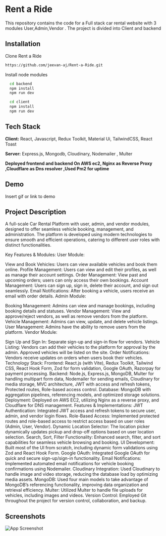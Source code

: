 
# Rent a Ride

This repository contains the code for a Full stack car rental website with 3 modules User,Admin,Vendor . The project is divided into Client  and  backend 


## Installation

Clone Rent a Ride

```bash
https://github.com/jeevan-aj/Rent-a-Ride.git
```

Install node modules

```bash
  cd backend
  npm install
  npm run dev
```
```bash
  cd client
  npm install
  npm run dev
```

    
## Tech Stack

**Client:** React, Javascript, Redux Toolkit, Material Ui, TailwindCSS, React Toast 

**Server:** Express.js, Mongodb, Cloudinary, Nodemailer , Multer

**Deployed frontend and backend  On AWS ec2, Nginx as Reverse Proxy ,Cloudflare as Dns resolver ,Used Pm2 for uptime**


## Demo

Insert gif or link to demo


## Project Description

A full-scale Car Rental Platform with user, admin, and vendor modules, designed to offer seamless vehicle booking, management, and administration. The platform is developed using modern technologies to ensure smooth and efficient operations, catering to different user roles with distinct functionalities.

Key Features & Modules:
User Module:

View and Book Vehicles: Users can view available vehicles and book them online.
Profile Management: Users can view and edit their profiles, as well as manage their account settings.
Order Management: View past and upcoming orders; users can only access their own bookings.
Account Management: Users can sign up, sign in, delete their account, and sign out seamlessly.
Email Notifications: After booking a vehicle, users receive an email with order details.
Admin Module:

Booking Management: Admins can view and manage bookings, including booking details and statuses.
Vendor Management: View and approve/reject vendors, as well as remove vendors from the platform.
Vehicle Management: Admins can view, update, and delete vehicle listings.
User Management: Admins have the ability to remove users from the platform.
Vendor Module:

Sign Up and Sign In: Separate sign-up and sign-in flow for vendors.
Vehicle Listing: Vendors can add their vehicles to the platform for approval by the admin. Approved vehicles will be listed on the site.
Order Notifications: Vendors receive updates on orders when users book their vehicles.
Technology Stack:
Frontend: React.js (with Vite), Redux Toolkit, Tailwind CSS, React Hook Form, Zod for form validation, Google OAuth, Razorpay for payment processing.
Backend: Node.js, Express.js, MongoDB, Multer for handling multipart form data, Nodemailer for sending emails, Cloudinary for media storage, MVC architecture, JWT with access and refresh tokens, Protected routes, Role-based access control.
Database: MongoDB with aggregation pipelines, referencing models, and optimized storage solutions.
Deployment: Deployed on AWS EC2, utilizing Nginx as a reverse proxy, and Cloudflare for DNS management.
Features & Implementations:
JWT Authentication: Integrated JWT access and refresh tokens to secure user, admin, and vendor login flows.
Role-Based Access: Implemented protected routes and role-based access to restrict access based on user roles (Admin, User, Vendor).
Dynamic Location Selector: The location picker dynamically updates pickup and drop-off options based on user location selection.
Search, Sort, Filter Functionality: Enhanced search, filter, and sort capabilities for seamless vehicle browsing and booking.
UI Development: Built most of the UI from scratch, including dynamic form validations using Zod and React Hook Form.
Google OAuth: Integrated Google OAuth for quick and secure sign-up/sign-in functionality.
Email Notifications: Implemented automated email notifications for vehicle booking confirmations using Nodemailer.
Cloudinary Integration: Used Cloudinary to handle image and video storage, reducing the database load by optimizing media assets.
MongoDB: Used four main models to take advantage of MongoDB’s referencing functionality, improving data organization and retrieval efficiency.
Multer: Utilized Multer to handle file uploads for vehicles, including images and videos.
Version Control: Employed Git throughout the project for version control, collaboration, and backup.
## Screenshots

![App Screenshot](https://via.placeholder.com/468x300?text=App+Screenshot+Here)

